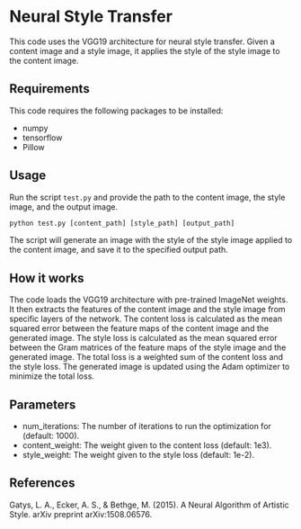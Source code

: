 # Neural Style Transfer

This code uses the VGG19 architecture for neural style transfer. Given a content image and a style image, it applies the style of the style image to the content image.

## Requirements

This code requires the following packages to be installed:

- numpy
- tensorflow
- Pillow

## Usage

Run the script `test.py` and provide the path to the content image, the style image, and the output image.

```python
python test.py [content_path] [style_path] [output_path]
```

The script will generate an image with the style of the style image applied to the content image, and save it to the specified output path.

## How it works

The code loads the VGG19 architecture with pre-trained ImageNet weights. It then extracts the features of the content image and the style image from specific layers of the network. The content loss is calculated as the mean squared error between the feature maps of the content image and the generated image. The style loss is calculated as the mean squared error between the Gram matrices of the feature maps of the style image and the generated image. The total loss is a weighted sum of the content loss and the style loss. The generated image is updated using the Adam optimizer to minimize the total loss.

## Parameters
* num_iterations: The number of iterations to run the optimization for (default: 1000).
* content_weight: The weight given to the content loss (default: 1e3).
* style_weight: The weight given to the style loss (default: 1e-2).

## References
Gatys, L. A., Ecker, A. S., & Bethge, M. (2015). A Neural Algorithm of Artistic Style. arXiv preprint arXiv:1508.06576.
